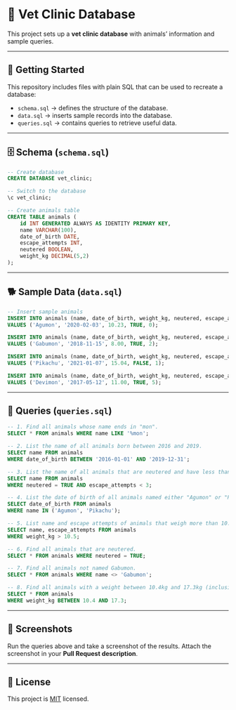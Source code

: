 # 🐾 Vet Clinic Database

This project sets up a **vet clinic database** with animals’ information and sample queries.

---

## 📖 Getting Started

This repository includes files with plain SQL that can be used to recreate a database:

- `schema.sql` → defines the structure of the database.  
- `data.sql` → inserts sample records into the database.  
- `queries.sql` → contains queries to retrieve useful data.  

---

## 🗄️ Schema (`schema.sql`)

```sql
-- Create database
CREATE DATABASE vet_clinic;

-- Switch to the database
\c vet_clinic;

-- Create animals table
CREATE TABLE animals (
    id INT GENERATED ALWAYS AS IDENTITY PRIMARY KEY,
    name VARCHAR(100),
    date_of_birth DATE,
    escape_attempts INT,
    neutered BOOLEAN,
    weight_kg DECIMAL(5,2)
);
````

---

## 🐕 Sample Data (`data.sql`)

```sql
-- Insert sample animals
INSERT INTO animals (name, date_of_birth, weight_kg, neutered, escape_attempts)
VALUES ('Agumon', '2020-02-03', 10.23, TRUE, 0);

INSERT INTO animals (name, date_of_birth, weight_kg, neutered, escape_attempts)
VALUES ('Gabumon', '2018-11-15', 8.00, TRUE, 2);

INSERT INTO animals (name, date_of_birth, weight_kg, neutered, escape_attempts)
VALUES ('Pikachu', '2021-01-07', 15.04, FALSE, 1);

INSERT INTO animals (name, date_of_birth, weight_kg, neutered, escape_attempts)
VALUES ('Devimon', '2017-05-12', 11.00, TRUE, 5);
```

---

## 🔎 Queries (`queries.sql`)

```sql
-- 1. Find all animals whose name ends in "mon".
SELECT * FROM animals WHERE name LIKE '%mon';

-- 2. List the name of all animals born between 2016 and 2019.
SELECT name FROM animals 
WHERE date_of_birth BETWEEN '2016-01-01' AND '2019-12-31';

-- 3. List the name of all animals that are neutered and have less than 3 escape attempts.
SELECT name FROM animals 
WHERE neutered = TRUE AND escape_attempts < 3;

-- 4. List the date of birth of all animals named either "Agumon" or "Pikachu".
SELECT date_of_birth FROM animals 
WHERE name IN ('Agumon', 'Pikachu');

-- 5. List name and escape attempts of animals that weigh more than 10.5kg.
SELECT name, escape_attempts FROM animals 
WHERE weight_kg > 10.5;

-- 6. Find all animals that are neutered.
SELECT * FROM animals WHERE neutered = TRUE;

-- 7. Find all animals not named Gabumon.
SELECT * FROM animals WHERE name <> 'Gabumon';

-- 8. Find all animals with a weight between 10.4kg and 17.3kg (inclusive).
SELECT * FROM animals 
WHERE weight_kg BETWEEN 10.4 AND 17.3;
```

---

## 📸 Screenshots

Run the queries above and take a screenshot of the results.
Attach the screenshot in your **Pull Request description**.

---

## 📝 License

This project is [MIT](./LICENSE) licensed.

